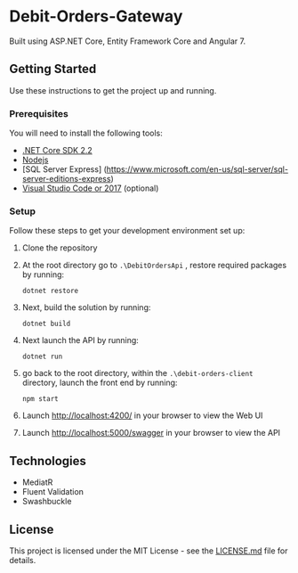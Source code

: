 # Debit-Orders-Gateway

Built using ASP.NET Core, Entity Framework Core and Angular 7. 

## Getting Started
Use these instructions to get the project up and running.

### Prerequisites
You will need to install the following tools:

* [.NET Core SDK 2.2](https://www.microsoft.com/net/download/dotnet-core/2.2)
* [Nodejs](https://nodejs.org/dist/v10.16.0/node-v10.16.0-x64.msi)
* [SQL Server Express] (https://www.microsoft.com/en-us/sql-server/sql-server-editions-express)
* [Visual Studio Code or 2017](https://www.visualstudio.com/downloads/) (optional)

### Setup
Follow these steps to get your development environment set up:

  1. Clone the repository
  2. At the root directory go to `.\DebitOrdersApi` , restore required packages by running:
     ```
     dotnet restore
     ```
  3. Next, build the solution by running:
     ```
     dotnet build
     ```
  4. Next launch the API by running:
     ```
	 dotnet run
	 ```
  4. go back to the root directory, within the `.\debit-orders-client` directory, launch the front end by running:
     ```
     npm start
     ```
  
  5. Launch [http://localhost:4200/](http://localhost:4200/) in your browser to view the Web UI
  
  6. Launch [http://localhost:5000/swagger](http://localhost:5000/swagger) in your browser to view the API
  


## Technologies

* MediatR
* Fluent Validation
* Swashbuckle

## License

This project is licensed under the MIT License - see the [LICENSE.md](https://github.com/JasonGT/NorthwindTraders/blob/master/LICENSE.md) file for details.
